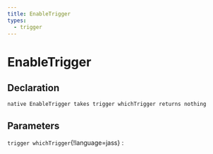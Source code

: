 ```yaml
---
title: EnableTrigger
types:
  - trigger
---
```


# EnableTrigger

## Declaration

```jass
native EnableTrigger takes trigger whichTrigger returns nothing
```

## Parameters
`trigger whichTrigger`{!language=jass}
: 
